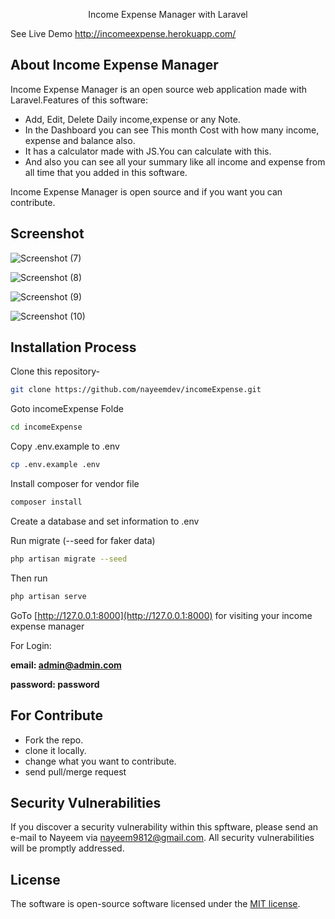 <p align="center">Income Expense Manager with Laravel</p>

See Live Demo <a target="_blank" href="http://incomeexpense.herokuapp.com/">http://incomeexpense.herokuapp.com/</a>

## About Income Expense Manager

Income Expense Manager is an open source web application made with Laravel.Features of this software:

- Add, Edit, Delete Daily income,expense or any Note.
- In the Dashboard you can see This month Cost with how many income, expense and balance also.
- It has a calculator made with JS.You can calculate with this.
- And also you can see all your summary like all income and expense from all time that you added in this software.

Income Expense Manager is open source and if you want you can contribute.

## Screenshot

![Screenshot (7)](https://user-images.githubusercontent.com/40033062/66742324-364e0300-ee99-11e9-98c3-2ab492bd154d.png)

![Screenshot (8)](https://user-images.githubusercontent.com/40033062/66742412-64334780-ee99-11e9-99dc-6031ebb16cad.png)

![Screenshot (9)](https://user-images.githubusercontent.com/40033062/66742420-69909200-ee99-11e9-8fa5-ce8c95007823.png)

![Screenshot (10)](https://user-images.githubusercontent.com/40033062/66742428-6d241900-ee99-11e9-9089-e1bd2e2311ad.png)

## Installation Process

Clone this repository-
```sh
git clone https://github.com/nayeemdev/incomeExpense.git
```
Goto incomeExpense Folde
```sh
cd incomeExpense
```
Copy .env.example to .env 
```sh
cp .env.example .env
```
Install composer for vendor file
```sh
composer install
```
Create a database and set information to .env


Run migrate (--seed for faker data)
```sh
php artisan migrate --seed
```
Then run 
```sh
php artisan serve
```
GoTo [http://127.0.0.1:8000](http://127.0.0.1:8000) for visiting your income expense manager

For Login:

**email: admin@admin.com**

**password: password**

## For Contribute


- Fork the repo.
- clone it locally.
- change what you want to contribute.
- send pull/merge request


## Security Vulnerabilities

If you discover a security vulnerability within this spftware, please send an e-mail to Nayeem via [nayeem9812@gmail.com](mailto:nayeem9812@gmail.com). All security vulnerabilities will be promptly addressed.

## License

The software is open-source software licensed under the [MIT license](https://opensource.org/licenses/MIT).
